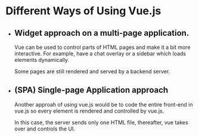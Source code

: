 # Different Ways of Using Vue.js

*   ## Widget approach on a multi-page application.
    
    Vue can be used to control parts of HTML pages and make it a bit more interactive.
    For example, have a chat overlay or a sidebar which loads elements dynamically.

    Some pages are still rendered and served by a backend server.

*   ## (SPA) Single-page Application approach

    Another approah of using vue.js would be to code the entire front-end in vue.js so every element is rendered and controlled by vue.js.

    In this case, the server sends only one HTML file, thereafter, vue takes over and controls the UI.
    